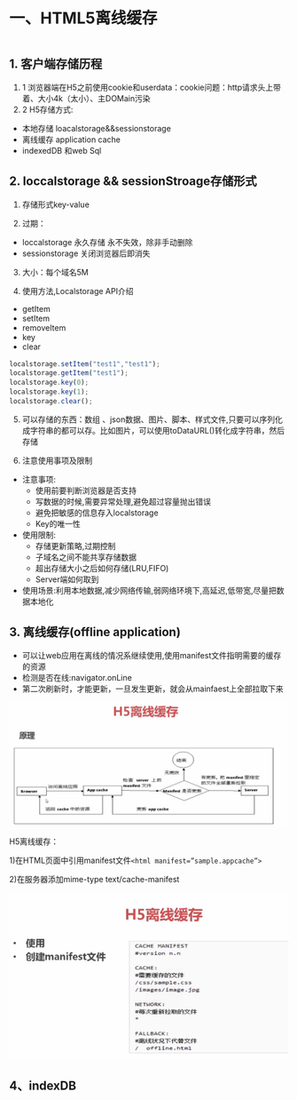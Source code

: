 
# 一、HTML5离线缓存

```javascript
```
## 1. 客户端存储历程

1. 1 浏览器端在H5之前使用cookie和userdata：cookie问题：http请求头上带着、大小4k（太小）、主DOMain污染
1. 2 H5存储方式:
+ 本地存储 loacalstorage&&sessionstorage
+ 离线缓存 application cache
+ indexedDB 和web Sql

## 2. loccalstorage && sessionStroage存储形式

 1. 存储形式key-value

 2. 过期：

* loccalstorage 永久存储 永不失效，除非手动删除
* sessionstorage 关闭浏览器后即消失

3. 大小：每个域名5M

4. 使用方法,Localstorage API介绍

* getItem
* setItem
* removeItem
* key
* clear

```javascript
localstorage.setItem("test1","test1");
localstorage.getItem("test1");
localstorage.key(0);
localstorage.key(1);
localstorage.clear();
```

5. 可以存储的东西：数组 、json数据、图片、脚本、样式文件,只要可以序列化成字符串的都可以存。比如图片，可以使用toDataURL()转化成字符串，然后存储　

6. 注意使用事项及限制

* 注意事项:
  + 使用前要判断浏览器是否支持
  + 写数据的时候,需要异常处理,避免超过容量抛出错误
  + 避免把敏感的信息存入localstorage
  + Key的唯一性
* 使用限制:
  + 存储更新策略,过期控制
  + 子域名之间不能共享存储数据
  + 超出存储大小之后如何存储(LRU,FIFO)
  + Server端如何取到
* 使用场景:利用本地数据,减少网络传输,弱网络环境下,高延迟,低带宽,尽量把数据本地化

## 3. 离线缓存(offline application)

* 可以让web应用在离线的情况系继续使用,使用manifest文件指明需要的缓存的资源
* 检测是否在线:navigator.onLine
* 第二次刷新时，才能更新，一旦发生更新，就会从mainfaest上全部拉取下来

![](../pic/H5.manifest.png)

H5离线缓存：

1)在HTML页面中引用manifest文件`<html manifest=”sample.appcache”>`

2)在服务器添加mime-type text/cache-manifest

![](../pic/H5.manifest02.png)

## 4、indexDB